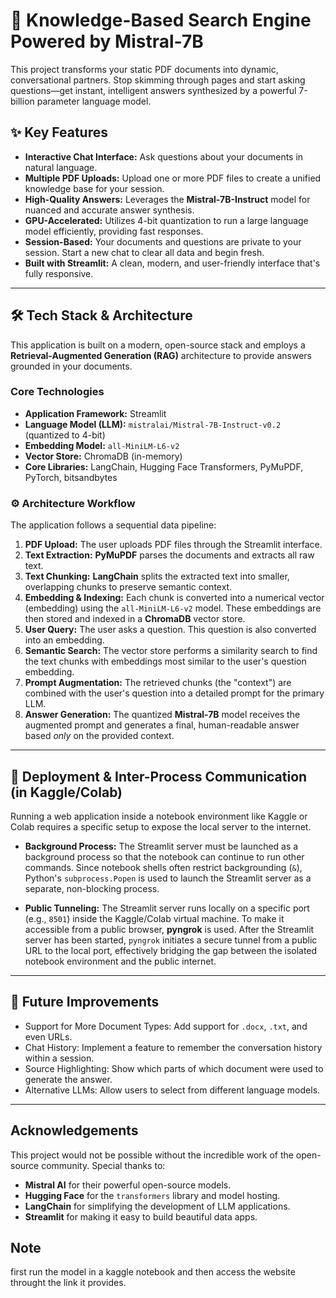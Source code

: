 # 🧠 Knowledge-Based Search Engine Powered by Mistral-7B

This project transforms your static PDF documents into dynamic, conversational partners. Stop skimming through pages and start asking questions—get instant, intelligent answers synthesized by a powerful 7-billion parameter language model.

## ✨ Key Features

* **Interactive Chat Interface:** Ask questions about your documents in natural language.
* **Multiple PDF Uploads:** Upload one or more PDF files to create a unified knowledge base for your session.
* **High-Quality Answers:** Leverages the **Mistral-7B-Instruct** model for nuanced and accurate answer synthesis.
* **GPU-Accelerated:** Utilizes 4-bit quantization to run a large language model efficiently, providing fast responses.
* **Session-Based:** Your documents and questions are private to your session. Start a new chat to clear all data and begin fresh.
* **Built with Streamlit:** A clean, modern, and user-friendly interface that's fully responsive.

---

## 🛠️ Tech Stack & Architecture

This application is built on a modern, open-source stack and employs a **Retrieval-Augmented Generation (RAG)** architecture to provide answers grounded in your documents.

### Core Technologies

* **Application Framework:** Streamlit
* **Language Model (LLM):** `mistralai/Mistral-7B-Instruct-v0.2` (quantized to 4-bit)
* **Embedding Model:** `all-MiniLM-L6-v2`
* **Vector Store:** ChromaDB (in-memory)
* **Core Libraries:** LangChain, Hugging Face Transformers, PyMuPDF, PyTorch, bitsandbytes

### ⚙️ Architecture Workflow

The application follows a sequential data pipeline:

1.  **PDF Upload:** The user uploads PDF files through the Streamlit interface.
2.  **Text Extraction:** **PyMuPDF** parses the documents and extracts all raw text.
3.  **Text Chunking:** **LangChain** splits the extracted text into smaller, overlapping chunks to preserve semantic context.
4.  **Embedding & Indexing:** Each chunk is converted into a numerical vector (embedding) using the `all-MiniLM-L6-v2` model. These embeddings are then stored and indexed in a **ChromaDB** vector store.
5.  **User Query:** The user asks a question. This question is also converted into an embedding.
6.  **Semantic Search:** The vector store performs a similarity search to find the text chunks with embeddings most similar to the user's question embedding.
7.  **Prompt Augmentation:** The retrieved chunks (the "context") are combined with the user's question into a detailed prompt for the primary LLM.
8.  **Answer Generation:** The quantized **Mistral-7B** model receives the augmented prompt and generates a final, human-readable answer based *only* on the provided context.

---

## 🚀 Deployment & Inter-Process Communication (in Kaggle/Colab)

Running a web application inside a notebook environment like Kaggle or Colab requires a specific setup to expose the local server to the internet.

* **Background Process:** The Streamlit server must be launched as a background process so that the notebook can continue to run other commands. Since notebook shells often restrict backgrounding (`&`), Python's `subprocess.Popen` is used to launch the Streamlit server as a separate, non-blocking process.

* **Public Tunneling:** The Streamlit server runs locally on a specific port (e.g., `8501`) inside the Kaggle/Colab virtual machine. To make it accessible from a public browser, **pyngrok** is used. After the Streamlit server has been started, `pyngrok` initiates a secure tunnel from a public URL to the local port, effectively bridging the gap between the isolated notebook environment and the public internet.

---

## 🔮 Future Improvements

* Support for More Document Types: Add support for `.docx`, `.txt`, and even URLs.
* Chat History: Implement a feature to remember the conversation history within a session.
* Source Highlighting: Show which parts of which document were used to generate the answer.
* Alternative LLMs: Allow users to select from different language models.

---

## Acknowledgements

This project would not be possible without the incredible work of the open-source community. Special thanks to:

* **Mistral AI** for their powerful open-source models.
* **Hugging Face** for the `transformers` library and model hosting.
* **LangChain** for simplifying the development of LLM applications.
* **Streamlit** for making it easy to build beautiful data apps.

## Note
first run the model in a kaggle notebook and then access the website throught the link it provides.
